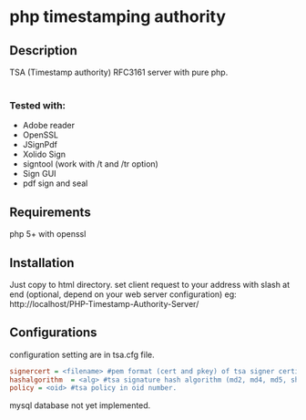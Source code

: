 # php timestamping authority
## Description
TSA (Timestamp authority) RFC3161 server with pure php.<br />
<br />
### Tested with:
* Adobe reader
* OpenSSL
* JSignPdf
* Xolido Sign
* signtool (work with /t and /tr option)
* Sign GUI
* pdf sign and seal

## Requirements
php 5+ with openssl

## Installation
Just copy to html directory.
set client request to your address with slash at end (optional, depend on your web server configuration)
eg: http://localhost/PHP-Timestamp-Authority-Server/

## Configurations
configuration setting are in tsa.cfg file.

```cfg
signercert = <filename> #pem format (cert and pkey) of tsa signer certificate filename. Put in ./certs directory.
hashalgorithm  = <alg> #tsa signature hash algorithm (md2, md4, md5, sha1, sha256, sha384, sha512, ripemd160 etc)
policy = <oid> #tsa policy in oid number.
```
mysql database not yet implemented.
